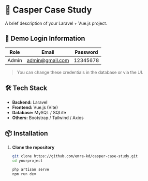 # 🚀 Casper Case Study

A brief description of your Laravel + Vue.js project.  

## 🔐 Demo Login Information

| Role     | Email             | Password  |
|----------|------------------|-----------|
| Admin    | admin@gmail.com | 12345678  |

> You can change these credentials in the database or via the UI.

## 🛠️ Tech Stack

- **Backend:** Laravel
- **Frontend:** Vue.js (Vite)
- **Database:** MySQL / SQLite
- **Others:** Bootstrap / Tailwind / Axios 

## 📦 Installation

1. **Clone the repository**
   ```bash
   git clone https://github.com/emre-kd/casper-case-study.git
   cd yourproject

   php artisan serve
   npm run dev
